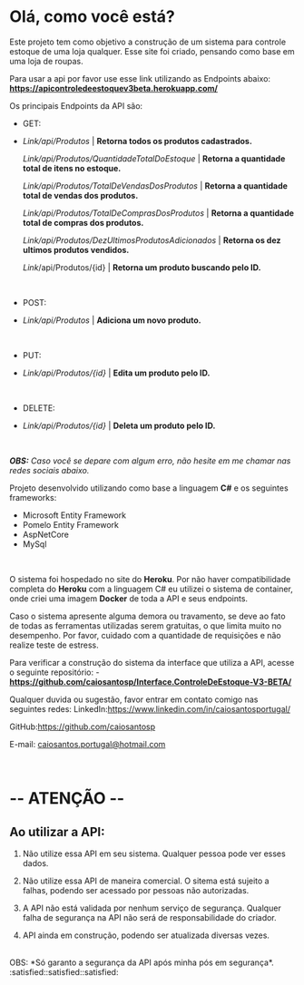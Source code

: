 # **Olá, como você está?**

Este projeto tem como objetivo a construção de um sistema para controle estoque de uma loja qualquer. Esse site foi criado, pensando como base em uma loja de roupas.



Para usar a api por favor use esse link utilizando as Endpoints abaixo:
**https://apicontroledeestoquev3beta.herokuapp.com/**



Os principais Endpoints da API são:

- GET:
- 
  *Link/api/Produtos* | **Retorna todos os produtos cadastrados.**
  
  *Link/api/Produtos/QuantidadeTotalDoEstoque* | **Retorna a quantidade total de itens no estoque.**
  
  *Link/api/Produtos/TotalDeVendasDosProdutos* | **Retorna a quantidade total de vendas dos produtos.**
  
  *Link/api/Produtos/TotalDeComprasDosProdutos* | **Retorna a quantidade total de compras dos produtos.**
  
  *Link/api/Produtos/DezUltimosProdutosAdicionados* | **Retorna os dez ultimos produtos vendidos.**
  
  *Link*/api/Produtos/{id} | **Retorna um produto buscando pelo ID.**
  
  <br>
  
- POST:
- 
  *Link/api/Produtos* | **Adiciona um novo produto.**
  
  <br>
  
- PUT:
- 
  *Link/api/Produtos/{id}* | **Edita um produto pelo ID.**
  
  <br>
  
- DELETE:
- 
  *Link/api/Produtos/{id}* | **Deleta um produto pelo ID.**

<br>

***OBS:** Caso você se depare com algum erro, não hesite em me chamar nas redes sociais abaixo.*



Projeto desenvolvido utilizando como base a linguagem <b>C#</b> e os seguintes frameworks:

- Microsoft Entity Framework
- Pomelo Entity Framework
- AspNetCore
- MySql

 <br>

O sistema foi hospedado no site do **Heroku**. Por não haver compatibilidade completa do **Heroku** com a linguagem C# eu utilizei o sistema de container, onde criei uma imagem **Docker** de toda a API e seus endpoints.



Caso o sistema apresente alguma demora ou travamento, se deve ao fato de todas as ferramentas utilizadas serem gratuitas, o que limita muito no desempenho. Por favor, cuidado com a quantidade de requisições e não realize teste de estress.



Para verificar a construção do sistema da interface que utiliza a API, acesse o seguinte repositório:
\- **https://github.com/caiosantosp/Interface.ControleDeEstoque-V3-BETA/**



Qualquer duvida ou sugestão, favor entrar em contato comigo nas seguintes redes:
LinkedIn:https://www.linkedin.com/in/caiosantosportugal/

GitHub:https://github.com/caiosantosp

E-mail: caiosantos.portugal@hotmail.com

 <br>

# -- ATENÇÃO --



## Ao utilizar a API:

1. Não utilize essa API em seu sistema. Qualquer pessoa pode ver esses dados.

2. Não utilize essa API de maneira comercial. O sitema está sujeito a falhas, podendo ser acessado por pessoas não autorizadas.

3. A API não está validada por nenhum serviço de segurança. Qualquer falha de segurança na API não será de responsabilidade do criador.

4. API ainda em construção, podendo ser atualizada diversas vezes.
 

 <br>
OBS: *Só garanto a segurança da API após minha pós em segurança*. :satisfied::satisfied::satisfied:
